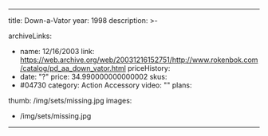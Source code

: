 
---
title: Down-a-Vator
year: 1998
description: >-
  
archiveLinks:
  - name: 12/16/2003
    link: https://web.archive.org/web/20031216152751/http://www.rokenbok.com/catalog/pd_aa_down_vator.html
priceHistory:
  - date: "?"
    price: 34.990000000000002
skus:
  - #04730
category: Action Accessory
video: ""
plans:

thumb: /img/sets/missing.jpg
images:
  -  /img/sets/missing.jpg
---
